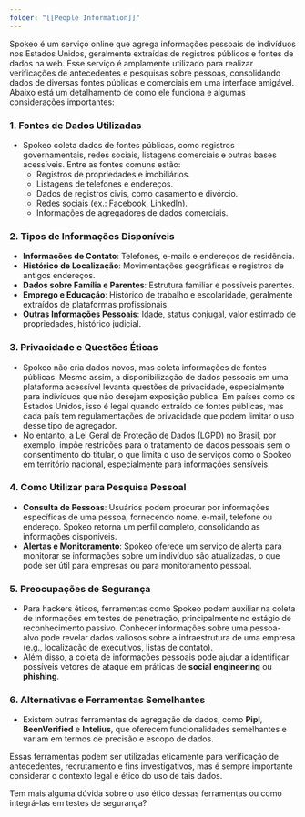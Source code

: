 ```yaml
---
folder: "[[People Information]]"
---
```

Spokeo é um serviço online que agrega informações pessoais de indivíduos nos Estados Unidos, geralmente extraídas de registros públicos e fontes de dados na web. Esse serviço é amplamente utilizado para realizar verificações de antecedentes e pesquisas sobre pessoas, consolidando dados de diversas fontes públicas e comerciais em uma interface amigável. Abaixo está um detalhamento de como ele funciona e algumas considerações importantes:

### 1. **Fontes de Dados Utilizadas**
   - Spokeo coleta dados de fontes públicas, como registros governamentais, redes sociais, listagens comerciais e outras bases acessíveis. Entre as fontes comuns estão:
     - Registros de propriedades e imobiliários.
     - Listagens de telefones e endereços.
     - Dados de registros civis, como casamento e divórcio.
     - Redes sociais (ex.: Facebook, LinkedIn).
     - Informações de agregadores de dados comerciais.

### 2. **Tipos de Informações Disponíveis**
   - **Informações de Contato**: Telefones, e-mails e endereços de residência.
   - **Histórico de Localização**: Movimentações geográficas e registros de antigos endereços.
   - **Dados sobre Família e Parentes**: Estrutura familiar e possíveis parentes.
   - **Emprego e Educação**: Histórico de trabalho e escolaridade, geralmente extraídos de plataformas profissionais.
   - **Outras Informações Pessoais**: Idade, status conjugal, valor estimado de propriedades, histórico judicial.

### 3. **Privacidade e Questões Éticas**
   - Spokeo não cria dados novos, mas coleta informações de fontes públicas. Mesmo assim, a disponibilização de dados pessoais em uma plataforma acessível levanta questões de privacidade, especialmente para indivíduos que não desejam exposição pública. Em países como os Estados Unidos, isso é legal quando extraído de fontes públicas, mas cada país tem regulamentações de privacidade que podem limitar o uso desse tipo de agregador.
   - No entanto, a Lei Geral de Proteção de Dados (LGPD) no Brasil, por exemplo, impõe restrições para o tratamento de dados pessoais sem o consentimento do titular, o que limita o uso de serviços como o Spokeo em território nacional, especialmente para informações sensíveis.

### 4. **Como Utilizar para Pesquisa Pessoal**
   - **Consulta de Pessoas**: Usuários podem procurar por informações específicas de uma pessoa, fornecendo nome, e-mail, telefone ou endereço. Spokeo retorna um perfil completo, consolidando as informações disponíveis.
   - **Alertas e Monitoramento**: Spokeo oferece um serviço de alerta para monitorar se informações sobre um indivíduo são atualizadas, o que pode ser útil para empresas ou para monitoramento pessoal.

### 5. **Preocupações de Segurança**
   - Para hackers éticos, ferramentas como Spokeo podem auxiliar na coleta de informações em testes de penetração, principalmente no estágio de reconhecimento passivo. Conhecer informações sobre uma pessoa-alvo pode revelar dados valiosos sobre a infraestrutura de uma empresa (e.g., localização de executivos, listas de contato).
   - Além disso, a coleta de informações pessoais pode ajudar a identificar possíveis vetores de ataque em práticas de **social engineering** ou **phishing**.

### 6. **Alternativas e Ferramentas Semelhantes**
   - Existem outras ferramentas de agregação de dados, como **Pipl**, **BeenVerified** e **Intelius**, que oferecem funcionalidades semelhantes e variam em termos de precisão e escopo de dados.

Essas ferramentas podem ser utilizadas eticamente para verificação de antecedentes, recrutamento e fins investigativos, mas é sempre importante considerar o contexto legal e ético do uso de tais dados.

Tem mais alguma dúvida sobre o uso ético dessas ferramentas ou como integrá-las em testes de segurança?